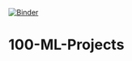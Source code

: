 [![Binder](https://mybinder.org/badge_logo.svg)](https://mybinder.org/v2/gh/AbinashBishoyi/100-ML-Projects/HEAD)
# 100-ML-Projects
